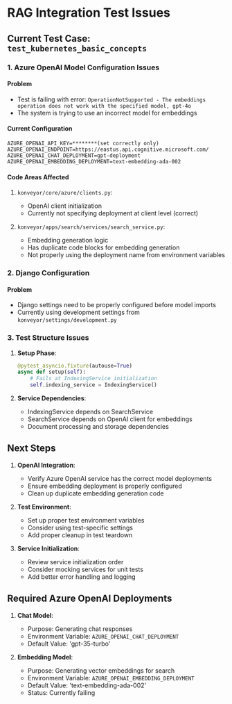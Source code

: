 # RAG Integration Test Issues

## Current Test Case: `test_kubernetes_basic_concepts`

### 1. Azure OpenAI Model Configuration Issues

#### Problem
- Test is failing with error: `OperationNotSupported - The embeddings operation does not work with the specified model, gpt-4o`
- The system is trying to use an incorrect model for embeddings

#### Current Configuration
```
AZURE_OPENAI_API_KEY=********(set correctly only)
AZURE_OPENAI_ENDPOINT=https://eastus.api.cognitive.microsoft.com/
AZURE_OPENAI_CHAT_DEPLOYMENT=gpt-deployment
AZURE_OPENAI_EMBEDDING_DEPLOYMENT=text-embedding-ada-002
```

#### Code Areas Affected
1. `konveyor/core/azure/clients.py`:
   - OpenAI client initialization
   - Currently not specifying deployment at client level (correct)

2. `konveyor/apps/search/services/search_service.py`:
   - Embedding generation logic
   - Has duplicate code blocks for embedding generation
   - Not properly using the deployment name from environment variables

### 2. Django Configuration

#### Problem
- Django settings need to be properly configured before model imports
- Currently using development settings from `konveyor/settings/development.py`

### 3. Test Structure Issues

1. **Setup Phase**:
   ```python
   @pytest_asyncio.fixture(autouse=True)
   async def setup(self):
       # Fails at IndexingService initialization
       self.indexing_service = IndexingService()
   ```

2. **Service Dependencies**:
   - IndexingService depends on SearchService
   - SearchService depends on OpenAI client for embeddings
   - Document processing and storage dependencies

## Next Steps

1. **OpenAI Integration**:
   - Verify Azure OpenAI service has the correct model deployments
   - Ensure embedding deployment is properly configured
   - Clean up duplicate embedding generation code

2. **Test Environment**:
   - Set up proper test environment variables
   - Consider using test-specific settings
   - Add proper cleanup in test teardown

3. **Service Initialization**:
   - Review service initialization order
   - Consider mocking services for unit tests
   - Add better error handling and logging

## Required Azure OpenAI Deployments

1. **Chat Model**:
   - Purpose: Generating chat responses
   - Environment Variable: `AZURE_OPENAI_CHAT_DEPLOYMENT`
   - Default Value: 'gpt-35-turbo'

2. **Embedding Model**:
   - Purpose: Generating vector embeddings for search
   - Environment Variable: `AZURE_OPENAI_EMBEDDING_DEPLOYMENT`
   - Default Value: 'text-embedding-ada-002'
   - Status: Currently failing
